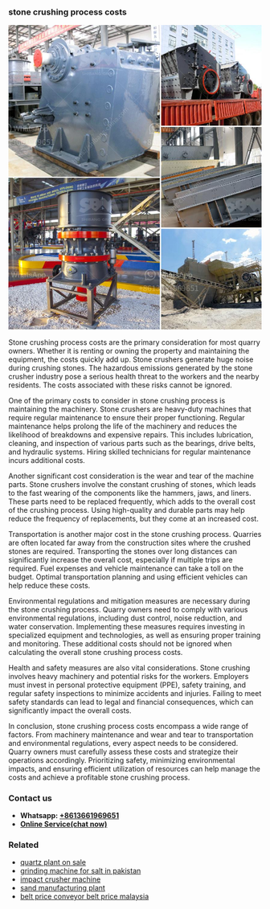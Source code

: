 <h3>stone crushing process costs</h3><img src='1702950584.jpg' alt=''><p>Stone crushing process costs are the primary consideration for most quarry owners. Whether it is renting or owning the property and maintaining the equipment, the costs quickly add up. Stone crushers generate huge noise during crushing stones. The hazardous emissions generated by the stone crusher industry pose a serious health threat to the workers and the nearby residents. The costs associated with these risks cannot be ignored.</p><p>One of the primary costs to consider in stone crushing process is maintaining the machinery. Stone crushers are heavy-duty machines that require regular maintenance to ensure their proper functioning. Regular maintenance helps prolong the life of the machinery and reduces the likelihood of breakdowns and expensive repairs. This includes lubrication, cleaning, and inspection of various parts such as the bearings, drive belts, and hydraulic systems. Hiring skilled technicians for regular maintenance incurs additional costs.</p><p>Another significant cost consideration is the wear and tear of the machine parts. Stone crushers involve the constant crushing of stones, which leads to the fast wearing of the components like the hammers, jaws, and liners. These parts need to be replaced frequently, which adds to the overall cost of the crushing process. Using high-quality and durable parts may help reduce the frequency of replacements, but they come at an increased cost.</p><p>Transportation is another major cost in the stone crushing process. Quarries are often located far away from the construction sites where the crushed stones are required. Transporting the stones over long distances can significantly increase the overall cost, especially if multiple trips are required. Fuel expenses and vehicle maintenance can take a toll on the budget. Optimal transportation planning and using efficient vehicles can help reduce these costs.</p><p>Environmental regulations and mitigation measures are necessary during the stone crushing process. Quarry owners need to comply with various environmental regulations, including dust control, noise reduction, and water conservation. Implementing these measures requires investing in specialized equipment and technologies, as well as ensuring proper training and monitoring. These additional costs should not be ignored when calculating the overall stone crushing process costs.</p><p>Health and safety measures are also vital considerations. Stone crushing involves heavy machinery and potential risks for the workers. Employers must invest in personal protective equipment (PPE), safety training, and regular safety inspections to minimize accidents and injuries. Failing to meet safety standards can lead to legal and financial consequences, which can significantly impact the overall costs.</p><p>In conclusion, stone crushing process costs encompass a wide range of factors. From machinery maintenance and wear and tear to transportation and environmental regulations, every aspect needs to be considered. Quarry owners must carefully assess these costs and strategize their operations accordingly. Prioritizing safety, minimizing environmental impacts, and ensuring efficient utilization of resources can help manage the costs and achieve a profitable stone crushing process.</p><h3>Contact us</h3><ul><li><strong>Whatsapp:&nbsp;<a href="https://wa.me/8613661969651">+8613661969651</a></strong></li><li><a href="https://swt.shibang-china.com/?git&amp;zhl&amp;stone crushing process costs"><strong>Online Service(chat now)</strong></a></li></ul><h3>Related</h3><ul><li><a href='quartz plant on sale.md'>quartz plant on sale</a></li><li><a href='grinding machine for salt in pakistan.md'>grinding machine for salt in pakistan</a></li><li><a href='impact crusher machine.md'>impact crusher machine</a></li><li><a href='sand manufacturing plant.md'>sand manufacturing plant</a></li><li><a href='belt price conveyor belt price malaysia.md'>belt price conveyor belt price malaysia</a></li></ul>